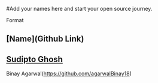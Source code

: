 #Add your names here and start your open source journey.

Format 
## [Name](Github Link)

## [Sudipto Ghosh](https://github.com/pydevsg/)
Binay Agarwal(https://github.com/agarwalBinay18)
